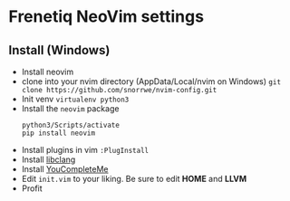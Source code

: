 # Frenetiq NeoVim settings

## Install (Windows)

- Install neovim
- clone into your nvim directory (AppData/Local/nvim on Windows) `git clone https://github.com/snorrwe/nvim-config.git` 
- Init venv `virtualenv python3`
- Install the `neovim` package
    ```
    python3/Scripts/activate
    pip install neovim
    ```
- Install plugins in vim `:PlugInstall`
- Install [libclang](https://github.com/djp952/external-libclang)
- Install [YouCompleteMe](https://github.com/Valloric/YouCompleteMe)
- Edit `init.vim` to your liking. Be sure to edit __HOME__ and __LLVM__
- Profit

